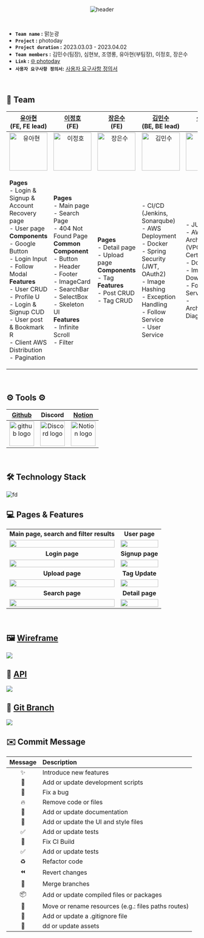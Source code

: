 <div  align="center">

  ![header](https://capsule-render.vercel.app/api?type=Waving&color=3cb46e&height=250&section=header&text=photoday%20&fontSize=60&fontColor=ffffff&animation=twinkling&fontAlignY=40)

</br>

</div>

- **`Team name` :**  맑눈광 
- **`Project` :** photoday
- **`Project duration` :** 2023.03.03 - 2023.04.02
- **`Team members` :** 김민수(팀장), 심현보, 조영롱, 유아현(부팀장), 이정호, 장은수
- **`Link` :** [🌐 photoday ](https://photoday.site/)
- **`사용자 요구사항 정의서`:** [사용자 요구사항 정의서](https://docs.google.com/spreadsheets/d/1Ag0E2LtVoF8s_KBggUSjhS9XFv0DJXGEpryifN7IOt8/edit#gid=0)
<br/>

## 💼 Team
|                     <a href="https://github.com/youa7878" target="_blank">유아현</a> <br>(FE, FE lead)                     |                        <a href="https://github.com/leejungho9" target="_blank">이정호</a> <br>(FE)                        |                        <a href="https://github.com/heyroocoke" target="_blank">장은수</a> <br>(FE)                        |                    <a href="https://github.com/ichubtou" target="_blank">김민수</a> <br>(BE, BE lead)                     |                        <a href="https://github.com/qushe8r" target="_blank">심현보</a> <br>(BE)                        |                       <a href="https://github.com/youngrongcho" target="_blank">조영롱</a> <br>(BE)                        |
| :---: | :---: | :---: | :---: | :---: | :---: |
|  <img alt="유아현" src="https://velog.velcdn.com/images/youa7878/post/a22012f1-99b5-4930-888f-02f5a6fc7291/image.png" height="100" width="100"> | <img alt="이정호" src="https://velog.velcdn.com/images/youa7878/post/159dc490-9e70-4c03-be58-6c1042ad70a4/image.png" height="100" width="100"> | <img alt="장은수" src="https://velog.velcdn.com/images/youa7878/post/d3c50837-70e4-4955-9904-55004b6c4df1/image.png" height="100" width="100"> | <img alt="김민수" src="https://velog.velcdn.com/images/youa7878/post/84c6b5cd-7d52-4046-b7b0-f473516aae29/image.png" height="100" width="100"> | <img alt="심현보" src="https://velog.velcdn.com/images/youa7878/post/b751cdc3-3bc3-4e33-b756-877e904cd6dd/image.png" height="100" width="100"> | <img alt="조영롱" src="https://velog.velcdn.com/images/youa7878/post/47b426a7-8e50-471c-8a51-c32ab66c2818/image.png" height="100" width="100"> |
|<p align="left">**Pages**<br/>- Login & Signup &  Account Recovery page<br/>- User page <br/>**Components**<br/>- Google Button <br/>- Login Input <br/>- Follow Modal <br/>**Features**<br/>- User CRUD<br/>- Profile U <br/> - Login & Signup CUD <br/>- User post & Bookmark R <br/>- Client AWS Distribution <br/>- Pagination<br/></p> | <p align="left">**Pages**<br/>-  Main page<br/>- Search Page<br/>- 404 Not Found Page<br/>**Common Component**<br/>- Button<br/>- Header<br/>- Footer<br/>- ImageCard<br/>- SearchBar<br/>- SelectBox<br/>- Skeleton UI<br/>**Features**<br/>- Infinite Scroll<br/>- Filter<br/></p> | <p align="left">**Pages**<br/>- Detail page<br/>- Upload page<br/>**Components**<br/>- Tag<br/>**Features**<br/>- Post CRUD<br/>- Tag CRUD<br/></p> |<p align="left">- CI/CD (Jenkins, Sonarqube)<br/>- AWS Deployment<br/>- Docker<br/>- Spring Security (JWT, OAuth2)<br/>- Image Hashing<br/>- Exception Handling <br/>- Follow Service<br/>- User Service <br/></p> |<p align="left">- JUnit Test<br/>- AWS Architecture (VPC, Nginx, Certbot)<br/>- Docker<br/>- Image Download <br/>- Follow Service<br/>- Architecture Diagram<br/></p>|<p align="left">- Log Visualization (AOP, Grafana, Loki, Promtail, Prometheus)<br/>- SMTP Mail<br/>- Tag Search<br/>- Image Download <br/>- Follow Service<br/>- Bookmark Service<br/>- Like Service<br/>- Report Service<br/></p>|





<br/>

## ⚙️ Tools ⚙️ 
| <a href="https://github.com/MNK-photoday/photoday" target="_blank">Github</a> | Discord |<a href="https://www.notion.so/codestates/1754f40362bd47ca930d38ab4177d496" target="_blank">Notion</a>|
| :---: | :---: |:---:|
| <img alt="github logo" src="https://techstack-generator.vercel.app/github-icon.svg" width="65" height="65"> | <img alt="Discord logo" src="https://assets-global.website-files.com/6257adef93867e50d84d30e2/62595384e89d1d54d704ece7_3437c10597c1526c3dbd98c737c2bcae.svg" height="65" width="65"> |<img alt="Notion logo" src="https://www.notion.so/cdn-cgi/image/format=auto,width=640,quality=100/front-static/shared/icons/notion-app-icon-3d.png" height="65" width="65">|

<br/>

## 🛠️ Technology Stack
<img alt="fd" src="https://media.discordapp.net/attachments/1079421834161832037/1090881181710561290/Screenshot_2023-03-29_at_3.30.47_AM.png?width=1162&height=663">

</br>

## 💻 Pages & Features
|||
| :---: | :---: |
|        **Main page, search and filter results**                           |                 **User page**                 |
| <img width="100%" src="https://user-images.githubusercontent.com/116181346/228761623-05fdf1cb-d0b6-418f-bfaf-8d44c6274142.gif"/> | <img width="100%" src="https://user-images.githubusercontent.com/116181346/228761637-0db00756-232d-4d38-8464-9af8738e94bc.gif"/> |
|                    **Login page**                     |                     **Signup page**                     |
| <img width="100%" src="https://user-images.githubusercontent.com/116181346/228761646-c56e295e-8862-4127-9d97-6ee336f8447a.gif"/> | <img width="100%" src="https://user-images.githubusercontent.com/116181346/228761641-db17ea7e-f0ed-4e68-9b5e-4648b5261245.gif"/> |
|                    **Upload page**                     |                 **Tag Update**                  |
| <img width="100%" src="https://user-images.githubusercontent.com/116181346/228759590-b9d4a50a-c969-4a61-8819-06686df9e14d.gif"/> | <img width="100%" src="https://user-images.githubusercontent.com/116181346/228759608-5c227b24-cf5d-47cf-b98c-c7d180ff9fc5.gif"/> |
|                    **Search page**                     |                 **Detail page**                  |
| <img width="100%" src="https://user-images.githubusercontent.com/116181346/228756507-9b0d7f4c-83a7-4761-9e16-03f0cd8b3d3c.gif"/> | <img width="100%" src="https://user-images.githubusercontent.com/116181346/228756336-8fbe9855-aa00-4a46-ab69-5170db1c8d14.gif"/> |
<br/>

## 🖼️ <a href="https://www.figma.com/file/FYJKiG6m0prgeyiFsIFb1k/Photoday?node-id=0%3A1&t=sCAetBgN1gxQvoRA-1" target="_blank">Wireframe</a>
<img src="https://velog.velcdn.com/images/youa7878/post/0366138c-6a35-4fb2-8cad-759f7a2b18ed/image.png">

## 📃 <a href="https://documenter.getpostman.com/view/25956865/2s93JowkWg" target="_blank">API</a>
<img src="https://velog.velcdn.com/images/youa7878/post/21b0f354-44dd-44c8-92fb-2df862032e4d/image.png">

## 🌱 <a href="https://documenter.getpostman.com/view/25956865/2s93JowkWg" target="_blank">Git Branch</a>
<img src="https://velog.velcdn.com/images/youa7878/post/eb727fa6-e41c-4f64-b9e4-df2fe4bd0044/image.png">

<br />

## ✉️ Commit  Message

|Message|Description|
|:---:|:---|
|✨|Introduce new features|
|🔨|Add or update development scripts|
|🐛|Fix a bug|
|🔥|Remove code or files|
|📝|Add or update documentation|
|💄|Add or update the UI and style files|
|✅ |Add or update tests|
|💚 |Fix CI Build|
|✅ |Add or update tests|
|♻️ |Refactor code|
|⏪ |Revert changes|
|🔀 |Merge branches|
|📦 |Add or update compiled files or packages|
|🚚 |Move or rename resources (e.g.: files paths routes)|
|🙈 |Add or update a .gitignore file|
|🍱 |dd or update assets|

